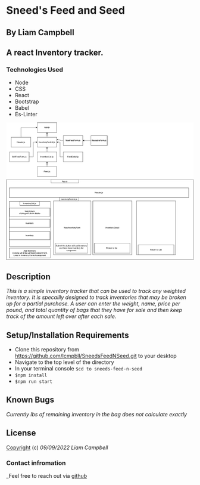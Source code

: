 # Sneed's Feed and Seed
## By Liam Campbell
## A react Inventory tracker.

### Technologies Used

* Node
* CSS
* React
* Bootstrap
* Babel
* Es-Linter

![image](./sfsdiagram.png)

## Description
_This is a simple inventory tracker that can be used to track any weighted inventory. It is specailly designed to track inventories that may be broken up for a partial purchase. A user can enter the weight, name, price per pound, and total quantity of bags that they have for sale and then keep track of the amount left over after each sale._ 

## Setup/Installation Requirements

* Clone this repository from https://github.com/lcmpbll/SneedsFeedNSeed.git to your desktop
* Navigate to the top level of the directory
* In your terminal console `$cd to sneeds-feed-n-seed`
* `$npm install`
* `$npm run start`

## Known Bugs
_Currently lbs of remaining inventory in the bag does not calculate exactly_

## License

[Copyright](LICENSE) (c) _09/09/2022 Liam Campbell_

### Contact infromation

_Feel free to reach out via [github](https://github.com/lcmpbll)

